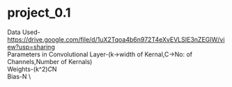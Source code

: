 # project_0.1

Data Used-
https://drive.google.com/file/d/1uX2Tqoa4b6n972T4eXvEVLSIE3nZEGIW/view?usp=sharing  \
Parameters in Convolutional Layer-(k->width of Kernal,C->No: of Channels,Number of Kernals) \
Weights-(k^2)*C*N \
Bias-N \
